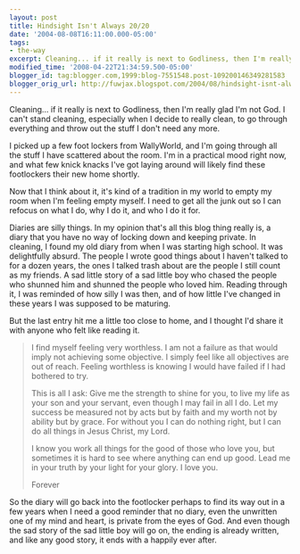 ```yaml
---
layout: post
title: Hindsight Isn't Always 20/20
date: '2004-08-08T16:11:00.000-05:00'
tags:
- the-way
excerpt: Cleaning... if it really is next to Godliness, then I'm really glad I'm not God.
modified_time: '2008-04-22T21:34:59.500-05:00'
blogger_id: tag:blogger.com,1999:blog-7551548.post-109200146349281583
blogger_orig_url: http://fuwjax.blogspot.com/2004/08/hindsight-isnt-always-2020.html
---
```


Cleaning... if it really is next to Godliness, then I'm really glad I'm not God.  I can't stand cleaning, especially when I decide to really clean, to go through everything and throw out the stuff I don't need any more.

I picked up a few foot lockers from WallyWorld, and I'm going through all the stuff I have scattered about the room.  I'm in a practical mood right now, and what few knick knacks I've got laying around will likely find these footlockers their new home shortly.

Now that I think about it, it's kind of a tradition in my world to empty my room when I'm feeling empty myself.  I need to get all the junk out so I can refocus on what I do, why I do it, and who I do it for.

Diaries are silly things.  In my opinion that's all this blog thing really is, a diary that you have no way of locking down and keeping private.  In cleaning, I found my old diary from when I was starting high school.  It was delightfully absurd.  The people I wrote good things about I haven't talked to for a dozen years, the ones I talked trash about are the people I still count as my friends.  A sad little story of a sad little boy who chased the people who shunned him and shunned the people who loved him.  Reading through it, I was reminded of how silly I was then, and of how little I've changed in these years I was supposed to be maturing.

But the last entry hit me a little too close to home, and I thought I'd share it with anyone who felt like reading it.

> I find myself feeling very worthless.  I am not a failure as that would imply not achieving some objective.  I simply feel like all objectives are out of reach.  Feeling worthless is knowing I would have failed if I had bothered to try.
> 
> This is all I ask: Give me the strength to shine for you, to live my life as your son and your servant, even though I may fail in all I do.  Let my success be measured not by acts but by faith and my worth not by ability but by grace.  For without you I can do nothing right, but I can do all things in Jesus Christ, my Lord.
> 
> I know you work all things for the good of those who love you, but sometimes it is hard to see where anything can end up good.  Lead me in your truth by your light for your glory.  I love you.
> 
> Forever

So the diary will go back into the footlocker perhaps to find its way out in a few years when I need a good reminder that no diary, even the unwritten one of my mind and heart, is private from the eyes of God.  And even though the sad story of the sad little boy will go on, the ending is already written, and like any good story, it ends with a happily ever after.

